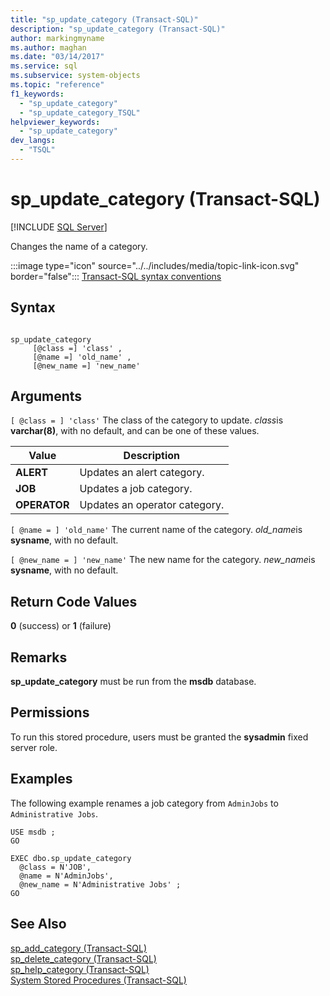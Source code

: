 ```yaml
---
title: "sp_update_category (Transact-SQL)"
description: "sp_update_category (Transact-SQL)"
author: markingmyname
ms.author: maghan
ms.date: "03/14/2017"
ms.service: sql
ms.subservice: system-objects
ms.topic: "reference"
f1_keywords:
  - "sp_update_category"
  - "sp_update_category_TSQL"
helpviewer_keywords:
  - "sp_update_category"
dev_langs:
  - "TSQL"
---
```

# sp_update_category (Transact-SQL)
[!INCLUDE [SQL Server](../../includes/applies-to-version/sqlserver.md)]

  Changes the name of a category.  
  
 :::image type="icon" source="../../includes/media/topic-link-icon.svg" border="false"::: [Transact-SQL syntax conventions](../../t-sql/language-elements/transact-sql-syntax-conventions-transact-sql.md)  
  
## Syntax  
  
```  
  
sp_update_category  
     [@class =] 'class' ,   
     [@name =] 'old_name' ,  
     [@new_name =] 'new_name'  
```  
  
## Arguments  
`[ @class = ] 'class'`
 The class of the category to update. *class*is **varchar(8)**, with no default, and can be one of these values.  
  
|Value|Description|  
|-----------|-----------------|  
|**ALERT**|Updates an alert category.|  
|**JOB**|Updates a job category.|  
|**OPERATOR**|Updates an operator category.|  
  
`[ @name = ] 'old_name'`
 The current name of the category. *old_name*is **sysname**, with no default.  
  
`[ @new_name = ] 'new_name'`
 The new name for the category. *new_name*is **sysname**, with no default.  
  
## Return Code Values  
 **0** (success) or **1** (failure)  
  
## Remarks  
 **sp_update_category** must be run from the **msdb** database.  
  
## Permissions  
 To run this stored procedure, users must be granted the **sysadmin** fixed server role.  
  
## Examples  
 The following example renames a job category from `AdminJobs` to `Administrative Jobs`.  
  
```  
USE msdb ;  
GO  
  
EXEC dbo.sp_update_category  
  @class = N'JOB',  
  @name = N'AdminJobs',  
  @new_name = N'Administrative Jobs' ;  
GO  
```  
  
## See Also  
 [sp_add_category &#40;Transact-SQL&#41;](../../relational-databases/system-stored-procedures/sp-add-category-transact-sql.md)   
 [sp_delete_category &#40;Transact-SQL&#41;](../../relational-databases/system-stored-procedures/sp-delete-category-transact-sql.md)   
 [sp_help_category &#40;Transact-SQL&#41;](../../relational-databases/system-stored-procedures/sp-help-category-transact-sql.md)   
 [System Stored Procedures &#40;Transact-SQL&#41;](../../relational-databases/system-stored-procedures/system-stored-procedures-transact-sql.md)  
  
  
